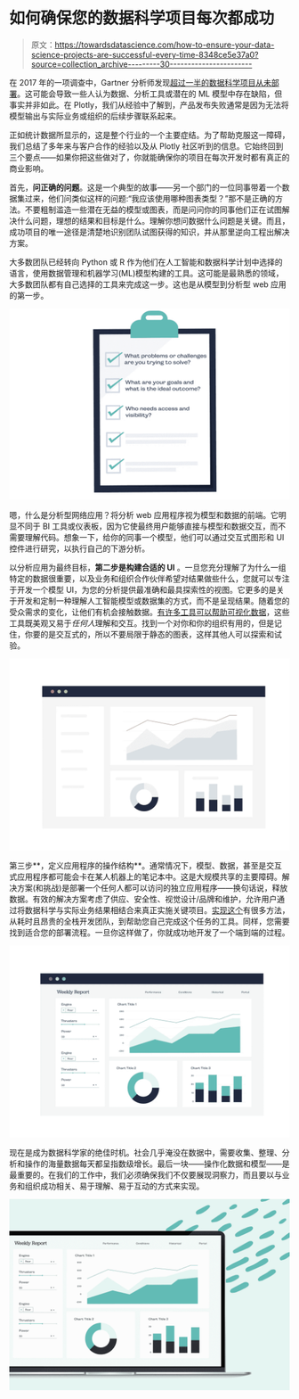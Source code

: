 # 如何确保您的数据科学项目每次都成功

> 原文：<https://towardsdatascience.com/how-to-ensure-your-data-science-projects-are-successful-every-time-8348ce5e37a0?source=collection_archive---------30----------------------->

在 2017 年的一项调查中，Gartner 分析师发现[超过一半的数据科学项目从未部署](https://www.gartner.com/en/documents/3880054/how-to-operationalize-machine-learning-and-data-science-)。这可能会导致一些人认为数据、分析工具或潜在的 ML 模型中存在缺陷，但事实并非如此。在 Plotly，我们从经验中了解到，产品发布失败通常是因为无法将模型输出与实际业务或组织的后续步骤联系起来。

正如统计数据所显示的，这是整个行业的一个主要症结。为了帮助克服这一障碍，我们总结了多年来与客户合作的经验以及从 Plotly 社区听到的信息。它始终回到三个要点——如果你把这些做对了，你就能确保你的项目在每次开发时都有真正的商业影响。

首先，**问正确的问题**。这是一个典型的故事——另一个部门的一位同事带着一个数据集过来，他们问类似这样的问题:“我应该使用哪种图表类型？”那不是正确的方法。不要粗制滥造一些潜在无益的模型或图表，而是问问你的同事他们正在试图解决什么问题，理想的结果和目标是什么。理解你想问数据什么问题是关键。而且，成功项目的唯一途径是清楚地识别团队试图获得的知识，并从那里逆向工程出解决方案。

大多数团队已经转向 Python 或 R 作为他们在人工智能和数据科学计划中选择的语言，使用数据管理和机器学习(ML)模型构建的工具。这可能是最熟悉的领域，大多数团队都有自己选择的工具来完成这一步。这也是从模型到分析型 web 应用的第一步。

![](img/fae0cb39c328db8f3a74752c0609a5f8.png)

嗯，什么是分析型网络应用？将分析 web 应用程序视为模型和数据的前端。它明显不同于 BI 工具或仪表板，因为它使最终用户能够直接与模型和数据交互，而不需要理解代码。想象一下，给你的同事一个模型，他们可以通过交互式图形和 UI 控件进行研究，以执行自己的下游分析。

以分析应用为最终目标，**第二步是构建合适的 UI** 。一旦您充分理解了为什么一组特定的数据很重要，以及业务和组织合作伙伴希望对结果做些什么，您就可以专注于开发一个模型 UI，为您的分析提供最准确和最具探索性的视图。它更多的是关于开发和定制一种理解人工智能模型或数据集的方式，而不是呈现结果。随着您的受众需求的变化，让他们有机会接触数据。[有许多工具可以帮助可视化数据](/python-for-data-science-a-guide-to-data-visualization-with-plotly-969a59997d0c)，这些工具既美观又易于*任何人*理解和交互。找到一个对你和你的组织有用的，但是记住，你要的是交互式的，所以不要局限于静态的图表，这样其他人可以探索和试验。

![](img/30d326d611ac0f2e45075573c1bcb7c3.png)

第三步**，定义应用程序的操作结构**。通常情况下，模型、数据，甚至是交互式应用程序都可能会卡在某人机器上的笔记本中。这是大规模共享的主要障碍。解决方案(和挑战)是部署一个任何人都可以访问的独立应用程序——换句话说，释放数据。有效的解决方案考虑了供应、安全性、视觉设计/品牌和维护，允许用户通过将数据科学与实际业务结果相结合来真正实施关键项目。[实现这个](https://dash.plot.ly/dash-enterprise)有很多方法，从耗时且昂贵的全栈开发团队，到帮助您自己完成这个任务的工具。同样，您需要找到适合您的部署流程。一旦你这样做了，你就成功地开发了一个端到端的过程。

![](img/1813b195195c4948763abb62490cbdd8.png)

现在是成为数据科学家的绝佳时机。社会几乎淹没在数据中，需要收集、整理、分析和操作的海量数据每天都呈指数级增长。最后一块——操作化数据和模型——是最重要的。在我们的工作中，我们必须确保我们不仅要展现洞察力，而且要以与业务和组织成功相关、易于理解、易于互动的方式来实现。

![](img/6a67f963ce6068a13d68fa95a37dec98.png)